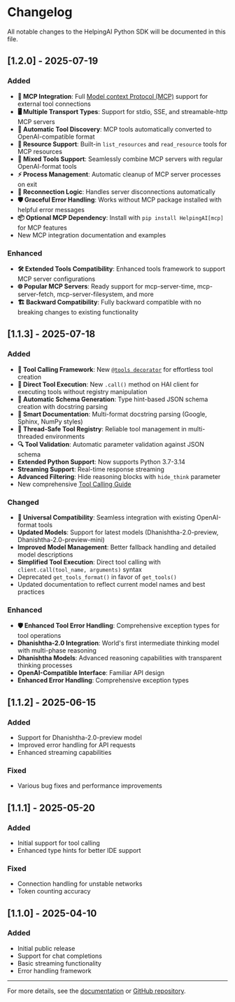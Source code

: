 # Changelog

All notable changes to the HelpingAI Python SDK will be documented in this file.

## [1.2.0] - 2025-07-19

### Added
- **🔌 MCP Integration**: Full [Model context Protocol (MCP)](docs/mcp_integration.md) support for external tool connections
- **🖥️ Multiple Transport Types**: Support for stdio, SSE, and streamable-http MCP servers
- **🔄 Automatic Tool Discovery**: MCP tools automatically converted to OpenAI-compatible format
- **📁 Resource Support**: Built-in `list_resources` and `read_resource` tools for MCP resources
- **🔀 Mixed Tools Support**: Seamlessly combine MCP servers with regular OpenAI-format tools
- **⚡ Process Management**: Automatic cleanup of MCP server processes on exit
- **🔁 Reconnection Logic**: Handles server disconnections automatically
- **🛡️ Graceful Error Handling**: Works without MCP package installed with helpful error messages
- **📦 Optional MCP Dependency**: Install with `pip install HelpingAI[mcp]` for MCP features
- New MCP integration documentation and examples

### Enhanced
- **🛠️ Extended Tools Compatibility**: Enhanced tools framework to support MCP server configurations
- **🌐 Popular MCP Servers**: Ready support for mcp-server-time, mcp-server-fetch, mcp-server-filesystem, and more
- **🏗️ Backward Compatibility**: Fully backward compatible with no breaking changes to existing functionality

## [1.1.3] - 2025-07-18

### Added
- **🔧 Tool Calling Framework**: New [`@tools decorator`](HelpingAI/tools/core.py:144) for effortless tool creation
- **🔄 Direct Tool Execution**: New `.call()` method on HAI client for executing tools without registry manipulation
- **🤖 Automatic Schema Generation**: Type hint-based JSON schema creation with docstring parsing
- **📝 Smart Documentation**: Multi-format docstring parsing (Google, Sphinx, NumPy styles)
- **🧠 Thread-Safe Tool Registry**: Reliable tool management in multi-threaded environments
- **🔍 Tool Validation**: Automatic parameter validation against JSON schema
- **Extended Python Support**: Now supports Python 3.7-3.14
- **Streaming Support**: Real-time response streaming
- **Advanced Filtering**: Hide reasoning blocks with `hide_think` parameter
- New comprehensive [Tool Calling Guide](docs/tool_calling.md)

### Changed
- **🔄 Universal Compatibility**: Seamless integration with existing OpenAI-format tools
- **Updated Models**: Support for latest models (Dhanishtha-2.0-preview, Dhanishtha-2.0-preview-mini)
- **Improved Model Management**: Better fallback handling and detailed model descriptions
- **Simplified Tool Execution**: Direct tool calling with `client.call(tool_name, arguments)` syntax
- Deprecated `get_tools_format()` in favor of `get_tools()`
- Updated documentation to reflect current model names and best practices

### Enhanced
- **🛡️ Enhanced Tool Error Handling**: Comprehensive exception types for tool operations
- **Dhanishtha-2.0 Integration**: World's first intermediate thinking model with multi-phase reasoning
- **Dhanishtha Models**: Advanced reasoning capabilities with transparent thinking processes
- **OpenAI-Compatible Interface**: Familiar API design
- **Enhanced Error Handling**: Comprehensive exception types

## [1.1.2] - 2025-06-15

### Added
- Support for Dhanishtha-2.0-preview model
- Improved error handling for API requests
- Enhanced streaming capabilities

### Fixed
- Various bug fixes and performance improvements

## [1.1.1] - 2025-05-20

### Added
- Initial support for tool calling
- Enhanced type hints for better IDE support

### Fixed
- Connection handling for unstable networks
- Token counting accuracy

## [1.1.0] - 2025-04-10

### Added
- Initial public release
- Support for chat completions
- Basic streaming functionality
- Error handling framework

---

For more details, see the [documentation](docs/) or [GitHub repository](https://github.com/HelpingAI/HelpingAI-python).